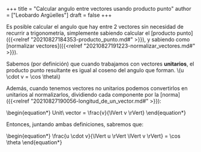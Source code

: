 +++
title = "Calcular angulo entre vectores usando producto punto"
author = ["Leobardo Argüelles"]
draft = false
+++

Es posible calcular el angulo que hay entre 2 vectores sin necesidad de recurrir a
trigonometría, simplemente sabiendo calcular el [producto punto]({{<relref "20210827184353-producto_punto.md#" >}}), y sabiendo como
[normalizar vectores]({{<relref "20210827191223-normalizar_vectores.md#" >}}).

Sabemos (por definición) que cuando trabajamos con vectores **unitarios**, el
producto punto resultante es igual al coseno del angulo que forman.
\\(u \cdot v = \cos \theta\\)

Además, cuando tenemos vectores no unitarios podemos convertirlos en
unitarios al normalizarlos, dividiendo cada componente por la [norma]({{<relref "20210827190056-longitud_de_un_vector.md#" >}}):

\begin{equation\*}
Unit\ vector = \frac{v}{\lVert v \rVert}
\end{equation\*}

Entonces, juntando ambas definiciones, sabremos que:

\begin{equation\*}
\frac{u \cdot v}{\lVert u \rVert \lVert v \rVert} = \cos \theta
\end{equation\*}

